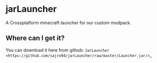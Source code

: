 jarLauncher
===========

A Crossplatform minecraft launcher for our custom modpack.

Where can I get it?
-------------------

You can download it here from github: `JarLauncher <https://github.com/sajro94/jarLauncher/raw/master/Launcher.jar/>`_
